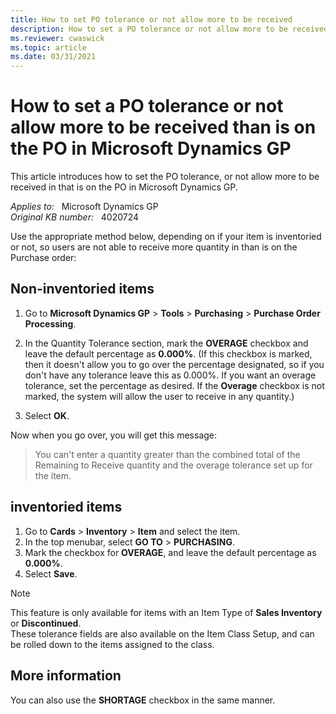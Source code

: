 ```yaml
---
title: How to set PO tolerance or not allow more to be received
description: How to set a PO tolerance or not allow more to be received than is on the PO in Microsoft Dynamics GP.
ms.reviewer: cwaswick
ms.topic: article
ms.date: 03/31/2021
---
```

# How to set a PO tolerance or not allow more to be received than is on the PO in Microsoft Dynamics GP

This article introduces how to set the PO tolerance, or not allow more to be received in that is on the PO in Microsoft Dynamics GP.

_Applies to:_ &nbsp; Microsoft Dynamics GP  
_Original KB number:_ &nbsp; 4020724

Use the appropriate method below, depending on if your item is inventoried or not, so users are not able to receive more quantity in than is on the Purchase order:

## Non-inventoried items

1. Go to **Microsoft Dynamics GP** > **Tools** > **Purchasing** > **Purchase Order Processing**.

2. In the Quantity Tolerance section, mark the **OVERAGE** checkbox and leave the default percentage as **0.000%**. (If this checkbox is marked, then it doesn't allow you to go over the percentage designated, so if you don't have any tolerance leave this as 0.000%. If you want an overage tolerance, set the percentage as desired. If the **Overage** checkbox is not marked, the system will allow the user to receive in any quantity.)

3. Select **OK**.

Now when you go over, you will get this message:

> You can't enter a quantity greater than the combined total of the Remaining to Receive quantity and the overage tolerance set up for the item.

## inventoried items

1. Go to **Cards** > **Inventory** > **Item** and select the item.
1. In the top menubar, select **GO TO** > **PURCHASING**.
1. Mark the checkbox for **OVERAGE**, and leave the default percentage as **0.000%**.
1. Select **Save**.

> [!NOTE]
> This feature is only available for items with an Item Type of **Sales Inventory** or **Discontinued**.  
> These tolerance fields are also available on the Item Class Setup, and can be rolled down to the items assigned to the class.

## More information

You can also use the **SHORTAGE** checkbox in the same manner.
